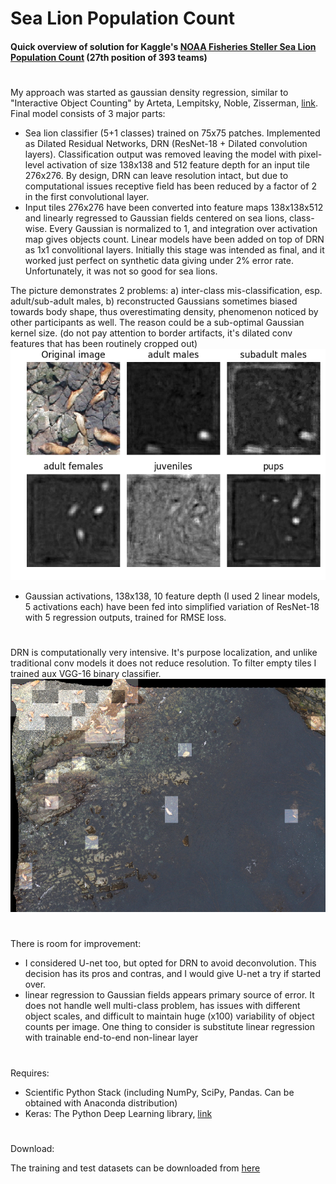 # Sea Lion Population Count

#### Quick overview of solution for Kaggle's [NOAA Fisheries Steller Sea Lion Population Count](https://www.kaggle.com/c/noaa-fisheries-steller-sea-lion-population-count/) (27th position of 393 teams)

#
My approach was started as gaussian density regression, similar to "Interactive Object Counting" by Arteta, Lempitsky, Noble, Zisserman, [link](https://www.robots.ox.ac.uk/~vgg/publications/2014/Arteta14/arteta14.pdf). Final model consists of 3 major parts:

- Sea lion classifier (5+1 classes) trained on 75x75 patches. Implemented as Dilated Residual Networks, DRN (ResNet-18 + Dilated convolution layers). Classification output was removed leaving the model with pixel-level activation of size 138x138 and 512 feature depth for an input tile 276x276. By design, DRN can leave resolution intact, but due to computational issues receptive field has been reduced by a factor of 2 in the first convolutional layer.
- Input tiles 276x276 have been converted into feature maps 138x138x512 and linearly regressed to Gaussian fields centered on sea lions, class-wise. Every Gaussian is normalized to 1, and integration over activation map gives objects count. Linear models have been added on top of DRN as 1x1 convolitional layers. Initially this stage was intended as final, and it worked just perfect on synthetic data giving under 2% error rate. Unfortunately, it was not so good for sea lions. 

The picture demonstrates 2 problems: a) inter-class mis-classification, esp. adult/sub-adult males, b) reconstructed Gaussians sometimes biased towards body shape, thus overestimating density, phenomenon noticed by other participants as well. The reason could be a sub-optimal Gaussian kernel size. (do not pay attention to border artifacts, it's dilated conv features that has been routinely cropped out)  
![alt tag](Pictures/gaussians_1.png)
- Gaussian activations, 138x138, 10 feature depth (I used 2 linear models, 5 activations each) have been fed into simplified variation of ResNet-18 with 5 regression outputs, trained for RMSE loss.  
#
DRN is computationally very intensive. It's purpose localization, and unlike traditional conv models it does not reduce resolution. To filter empty tiles I trained aux VGG-16 binary classifier.
![alt tag](Pictures/tiles.png)
#
There is room for improvement:  
- I considered U-net too, but opted for DRN to avoid deconvolution. This decision has its pros and contras, and I would give U-net a try if started over.
- linear regression to Gaussian fields appears primary source of error. It does not handle well multi-class problem, has issues with different object scales, and difficult to maintain huge (x100) variability of object counts per image. One thing to consider is substitute linear regression with trainable end-to-end non-linear layer

#
Requires:
- Scientific Python Stack (including NumPy, SciPy, Pandas. Can be obtained with Anaconda distribution)
- Keras: The Python Deep Learning library, [link](https://keras.io)

#
Download:

The training and test datasets can be downloaded from [here](https://www.kaggle.com/c/noaa-fisheries-steller-sea-lion-population-count/data)

